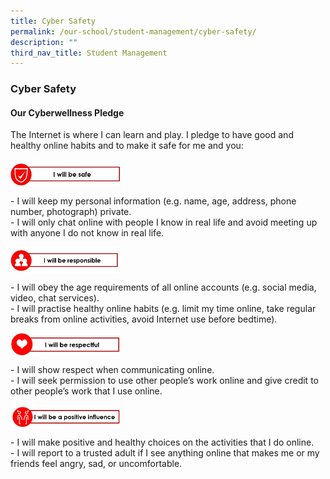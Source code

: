 ```yaml
---
title: Cyber Safety
permalink: /our-school/student-management/cyber-safety/
description: ""
third_nav_title: Student Management
---
```

### **Cyber Safety**
#### **Our Cyberwellness Pledge**
The Internet is where I can learn and play. I pledge to have good and healthy online habits and to make it safe for me and you:

<img src="/images/cybersafety1.jpg" style="width:35%;margin-right:15px;" align = "left">
<br clear="left">

\- I will keep my personal information (e.g. name, age, address, phone number, photograph) private.<br>
\-  I will only chat online with people I know in real life and avoid meeting up with anyone I do not know in real life.

<img src="/images/cybersafety2.jpg" style="width:35%;margin-right:15px;" align = "left">
<br clear="left">

\- I will obey the age requirements of all online accounts (e.g. social media, video, chat services).<br>
\- I will practise healthy online habits (e.g. limit my time online, take regular breaks from online activities, avoid Internet use before bedtime).

<img src="/images/cybersafety3.jpg" style="width:35%;margin-right:15px;" align = "left">
<br clear="left">

\- I will show respect when communicating online.<br>
\- I will seek permission to use other people’s work online and give credit to other people’s work that I use online.

<img src="/images/cybersafety4.jpg" style="width:35%;margin-right:15px;" align = "left">
<br clear="left">

\- I will make positive and healthy choices on the activities that I do online.<br>
\- I will report to a trusted adult if I see anything online that makes me or my friends feel angry, sad, or uncomfortable.
